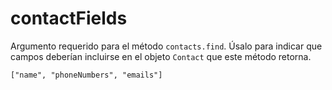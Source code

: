 contactFields
=============

Argumento requerido para el método `contacts.find`. Úsalo para indicar que campos deberían incluirse en el objeto `Contact` que este método retorna.

    ["name", "phoneNumbers", "emails"]
